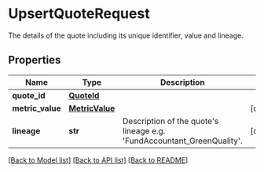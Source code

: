 # UpsertQuoteRequest

The details of the quote including its unique identifier, value and lineage.
## Properties
Name | Type | Description | Notes
------------ | ------------- | ------------- | -------------
**quote_id** | [**QuoteId**](QuoteId.md) |  | 
**metric_value** | [**MetricValue**](MetricValue.md) |  | [optional] 
**lineage** | **str** | Description of the quote&#39;s lineage e.g. &#39;FundAccountant_GreenQuality&#39;. | [optional] 

[[Back to Model list]](../README.md#documentation-for-models) [[Back to API list]](../README.md#documentation-for-api-endpoints) [[Back to README]](../README.md)


